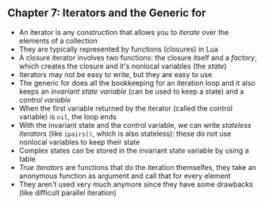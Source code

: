 Chapter 7: Iterators and the Generic for
----------------------------------------

- An iterator is any construction that allows you to *iterate* over the elements
  of a collection
- They are typically represented by functions (closures) in Lua
- A closure iterator involves two functions: the closure itself and a *factory*,
  which creates the closure and it's nonlocal variables (the *state*)
- Iterators may not be easy to write, but they are easy to use
- The generic for does all the bookkeeping for an iteration loop and it also
  keeps an *invariant state variable* (can be used to keep a state) and a 
  *control variable*
- When the first variable returned by the iterator (called the control variable)
  is `nil`, the loop ends
- With the invariant state and the control variable, we can write *stateless
  iterators* (like `ipairs()`, which is also stateless): these do not use
  nonlocal variables to keep their state
- Complex states can be stored in the invariant state variable by using a
  table
- *True iterators* are functions that do the iteration themselfes, they take an
  anonymous function as argument and call that for every element
- They aren't used very much anymore since they have some drawbacks 
  (like difficult parallel iteration)
